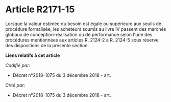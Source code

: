 # Article R2171-15

Lorsque la valeur estimée du besoin est égale ou supérieure aux seuils de procédure formalisée, les acheteurs soumis au livre
IV passent des marchés globaux de conception-réalisation ou de performance selon l'une des procédures mentionnées aux
articles R. 2124-2 à R. 2124-5 sous réserve des dispositions de la présente section.

**Liens relatifs à cet article**

_Codifié par_:

  - Décret n°2018-1075 du 3 décembre 2018 - art.

_Créé par_:

  - Décret n°2018-1075 du 3 décembre 2018 - art.
